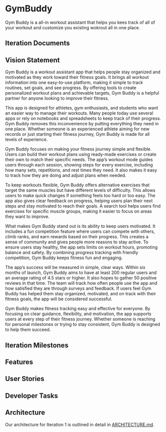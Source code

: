 # GymBuddy

Gym Buddy is a all-in workout assistant that helps you kees track of all of your workout and customize you existing wokrout  all  in one place.

## Iteration Documents

## Vision Statement

Gym Buddy is a workout assistant app that helps people stay organized and motivated as they work toward their fitness goals. It brings all workout information into one easy-to-use platform, making it simple to track routines, set goals, and see progress. By offering tools to create personalized workout plans and achievable targets, Gym Buddy is a helpful partner for anyone looking to improve their fitness.

This app is designed for athletes, gym enthusiasts, and students who want an easier way to manage their workouts. Many people today use several apps or rely on notebooks and spreadsheets to keep track of their progress. Gym Buddy removes this inconvenience by putting everything they need in one place. Whether someone is an experienced athlete aiming for new records or just starting their fitness journey, Gym Buddy is made for all levels of experience.

Gym Buddy focuses on making your fitness journey simple and flexible. Users can build their workout plans using ready-made exercises or create their own to match their specific needs. The app’s workout mode guides users through each session, showing steps for every exercise, including how many sets, repetitions, and rest times they need. It also makes it easy to track how they are doing and adjust plans when needed.

To keep workouts flexible, Gym Buddy offers alternative exercises that target the same muscles but have different levels of difficulty. This allows users to make quick changes if something feels too hard or too easy. The app also gives clear feedback on progress, helping users plan their next steps and stay motivated to reach their goals. A search tool helps users find exercises for specific muscle groups, making it easier to focus on areas they want to improve.

What makes Gym Buddy stand out is its ability to keep users motivated. It includes a fun competition feature where users can compete with others, climb ranks, and earn rewards based on their progress. This creates a sense of community and gives people more reasons to stay active. To ensure users stay healthy, the app sets limits on workout hours, promoting balance and safety. By combining progress tracking with friendly competition, Gym Buddy keeps fitness fun and engaging.

The app’s success will be measured in simple, clear ways. Within six months of launch, Gym Buddy aims to have at least 200 regular users and an average rating of 4.5 stars or higher. It also hopes to gather 50 positive reviews in that time. The team will track how often people use the app and how satisfied they are through surveys and feedback. If users feel Gym Buddy has helped them stay organized, motivated, and on track with their fitness goals, the app will be considered successful.

Gym Buddy makes fitness tracking easy and effective for everyone. By focusing on clear guidance, flexibility, and motivation, the app supports users at every step of their fitness journey. Whether someone is reaching for personal milestones or trying to stay consistent, Gym Buddy is designed to help them succeed.



## Iteration Milestones

## Features

## User Stories

## Developer Tasks

## Architecture

Our architecture for Iteration 1 is outlined in detail in [ARCHITECTURE.md](ARCHITECTURE.md).
